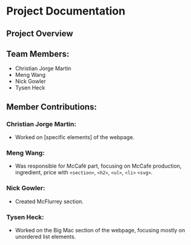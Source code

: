 # Project Documentation

## Project Overview



## Team Members:

-   Christian Jorge Martin
-   Meng Wang
-   Nick Gowler
-   Tysen Heck

## Member Contributions:

### Christian Jorge Martin:

-   Worked on [specific elements] of the webpage.

### Meng Wang:

-   Was responsible for McCafé part, focusing on McCafe production, ingredient, price with `<section>`, `<h2>`, `<ul>`, `<li>` `<svg>`.

### Nick Gowler:

-   Created McFlurrey section.

### Tysen Heck:

-   Worked on the Big Mac section of the webpage, focusing mostly on unordered list elements.